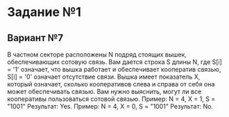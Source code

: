 # Задание №1
## Вариант №7

В частном секторе расположены N подряд стоящих вышек,
обеспечивающих сотовую связь. Вам дается строка S длины N, где S[i] = '1'
означает, что вышка работает и обеспечивает кооператив связью, S[i] = '0'
означает отсутствие связи. Вышка имеет показатель X, который означает, сколько
кооперативов слева и справа от себя она может обеспечивать связью. Вам нужно
выяснить, могут ли все кооперативы пользоваться сотовой связью.
Пример: N = 4, X = 1, S = "1001"
Результат: Yes.
Пример: N = 4, X = 0, S = "1001"
Результат: No.
